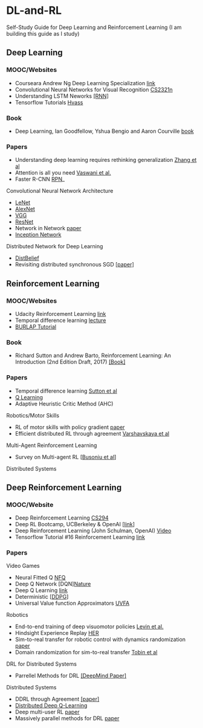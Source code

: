 # DL-and-RL
Self-Study Guide for Deep Learning and Reinforcement Learning
(I am building this guide as I study)

## Deep Learning 

### MOOC/Websites
- Courseara Andrew Ng Deep Learning Specialization [link](https://www.coursera.org/specializations/deep-learning)
- Convolutional Neural Networks for Visual Recognition [CS2321n](http://cs231n.stanford.edu/)
- Understanding LSTM Neworks [[RNN]](http://colah.github.io/posts/2015-08-Understanding-LSTMs/)
- Tensorflow Tutorials [Hvass](https://github.com/Hvass-Labs/TensorFlow-Tutorials)


### Book
- Deep Learning, Ian Goodfellow, Yshua Bengio and Aaron Courville [book](http://www.deeplearningbook.org/)


### Papers

- Understanding deep learning requires rethinking generalization [Zhang et al](https://arxiv.org/pdf/1611.03530.pdf)
- Attention is all you need [Vaswani et al.](https://arxiv.org/abs/1706.03762)
- Faster R-CNN [RPN](https://arxiv.org/abs/1506.01497)_

Convolutional Neural Network Architecture

- [LeNet](http://yann.lecun.com/exdb/publis/pdf/lecun-01a.pdf)
- [AlexNet](https://papers.nips.cc/paper/4824-imagenet-classification-with-deep-convolutional-neural-networks.pdf)
- [VGG](https://arxiv.org/pdf/1409.1556.pdf)
- [ResNet](https://arxiv.org/pdf/1512.03385.pdf)
- Network in Network [paper](https://arxiv.org/abs/1312.4400)
- [Inception Network](https://www.cs.unc.edu/~wliu/papers/GoogLeNet.pdf)

Distributed Network for Deep Learning

- [DistBelief](https://static.googleusercontent.com/media/research.google.com/en//archive/large_deep_networks_nips2012.pdf)
- Revisiting distributed synchronous SGD [[paper]](https://arxiv.org/pdf/1604.00981.pdf)

## Reinforcement Learning

### MOOC/Websites
- Udacity Reinforcement Learning [link](https://www.udacity.com/course/reinforcement-learning--ud600)
- Temporal difference learning [lecture]()
- [BURLAP Tutorial](http://burlap.cs.brown.edu/tutorials/index.html)


### Book
-  Richard Sutton and Andrew Barto, Reinforcement Learning: An Introduction (2nd Edition Draft, 2017) [[Book]](http://ufal.mff.cuni.cz/~straka/courses/npfl114/2016/sutton-bookdraft2016sep.pdf)


### Papers
- Temporal difference learning [Sutton et al]()
- [Q Learning](https://link.springer.com/article/10.1007/BF00992698)
- Adaptive Heuristic Critic Method (AHC) 

Robotics/Motor Skills
- RL of motor skills with policy gradient [paper](http://citeseerx.ist.psu.edu/viewdoc/download?doi=10.1.1.142.8735&rep=rep1&type=pdf)
- Efficient distributed RL through agreement [Varshavskaya et al](http://people.csail.mit.edu/lpk/papers/dars08.pdf)

Multi-Agent Reinforcement Learning
- Survey on Multi-agent RL [[Busoniu et al](http://www.dcsc.tudelft.nl/~bdeschutter/pub/rep/07_019.pdf)]

Distributed Systems

## Deep Reinforcement Learning

### MOOC/Website				
- Deep Reinforcement Learning [CS294](http://rll.berkeley.edu/deeprlcourse/)
- Deep RL Bootcamp, UCBerkeley & OpenAI [[link](https://sites.google.com/view/deep-rl-bootcamp/lectures)]
- Deep Reinforcement Learning (John Schulman, OpenAI) [Video](https://www.youtube.com/watch?v=PtAIh9KSnjo)
- Tensorflow Tutorial #16 Reinforcement Learning [link](https://github.com/Hvass-Labs/TensorFlow-Tutorials/blob/master/16_Reinforcement_Learning.ipynb)


### Papers

Video Games
- Neural Fitted Q [NFQ]()
- Deep Q Network [DQN][Nature](https://www.nature.com/articles/nature14236)
- Deep Q Learning [link](https://arxiv.org/abs/1312.5602)
- Deterministic [[DDPG]()]
- Universal Value function Approximators [UVFA](http://proceedings.mlr.press/v37/schaul15.pdf)

Robotics
- End-to-end training of deep visuomotor policies [Levin et al.](https://arxiv.org/abs/1504.00702)
- Hindsight Experience Replay [HER](https://arxiv.org/abs/1707.01495)
- Sim-to-real transfer for robotic control with dynamics randomization [paper](https://arxiv.org/pdf/1710.06537.pdf)
- Domain randomization for sim-to-real transfer [Tobin et al](https://arxiv.org/pdf/1703.06907.pdf)

DRL for Distributed Systems
- Parrellel Methods for DRL [[DeepMind Paper]](https://arxiv.org/pdf/1507.04296.pdf)

Distributed Systems
- DDRL through Agreement [[paper]](http://people.csail.mit.edu/lpk/papers/dars08.pdf)
- [Distributed Deep Q-Learning](https://stanford.edu/~rezab/classes/cme323/S15/projects/deep_Qlearning_report.pdf)
- Deep multi-user RL [paper](https://arxiv.org/pdf/1704.02613.pdf)
- Massively parallel methods for DRL [paper](https://arxiv.org/pdf/1507.04296.pdf)
